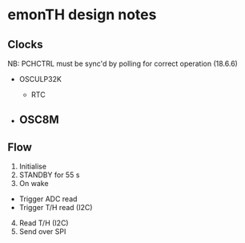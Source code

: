 # emonTH design notes

## Clocks

NB: PCHCTRL must be sync'd by polling for correct operation (18.6.6)

- OSCULP32K
  - RTC

- OSC8M
  -

## Flow

1. Initialise
2. STANDBY for 55 s
3. On wake

- Trigger ADC read
- Trigger T/H read (I2C)

4. Read T/H (I2C)
5. Send over SPI

